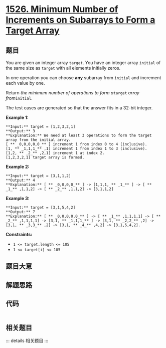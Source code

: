 # [1526. Minimum Number of Increments on Subarrays to Form a Target Array](https://leetcode.com/problems/minimum-number-of-increments-on-subarrays-to-form-a-target-array)

## 题目

You are given an integer array `target`. You have an integer array `initial`
of the same size as `target` with all elements initially zeros.

In one operation you can choose **any** subarray from `initial` and increment
each value by one.

Return _the minimum number of operations to form a_`target` _array
from_`initial`.

The test cases are generated so that the answer fits in a 32-bit integer.



**Example 1:**

    
    
    **Input:** target = [1,2,3,2,1]
    **Output:** 3
    **Explanation:** We need at least 3 operations to form the target array from the initial array.
    [ ** _0,0,0,0,0_** ] increment 1 from index 0 to 4 (inclusive).
    [1, ** _1,1,1_** ,1] increment 1 from index 1 to 3 (inclusive).
    [1,2, ** _2_** ,2,1] increment 1 at index 2.
    [1,2,3,2,1] target array is formed.
    

**Example 2:**

    
    
    **Input:** target = [3,1,1,2]
    **Output:** 4
    **Explanation:** [ ** _0,0,0,0_** ] -> [1,1,1, ** _1_** ] -> [ ** _1_** ,1,1,2] -> [ ** _2_** ,1,1,2] -> [3,1,1,2]
    

**Example 3:**

    
    
    **Input:** target = [3,1,5,4,2]
    **Output:** 7
    **Explanation:** [ ** _0,0,0,0,0_** ] -> [ ** _1_** ,1,1,1,1] -> [ ** _2_** ,1,1,1,1] -> [3,1, ** _1,1,1_** ] -> [3,1, ** _2,2_** ,2] -> [3,1, ** _3,3_** ,2] -> [3,1, ** _4_** ,4,2] -> [3,1,5,4,2].
    



**Constraints:**

  * `1 <= target.length <= 105`
  * `1 <= target[i] <= 105`


## 题目大意

## 解题思路

## 代码

```javascript

```

## 相关题目

::: details 相关题目
:::
